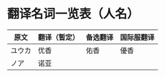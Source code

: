 # 翻译名词一览表（人名）

| 原文   | 翻译（暂定） | 备选翻译 | 国际服翻译 |
| ------ | ------------ | -------- | ---------- |
| ユウカ | 优香         | 佑香     | 優香       |
| ノア   | 诺亚         |          |            |